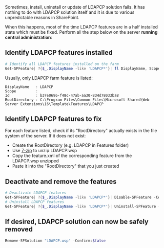 Sometimes, install, uninstall or update of LDAPCP solution fails. It has nothing to do with LDAPCP solution itself and it is due to various unpredictable reasons in SharePoint.

When this happens, most of the time LDAPCP features are in a half installed state which must be fixed.
Perform all the step below on the server **running central administration**:

## Identify LDAPCP features installed
```powershell
# Identify all LDAPCP features installed on the farm
Get-SPFeature| ?{$_.DisplayName -like 'LDAPCP*'}| fl DisplayName, Scope, Id, RootDirectory
```
Usually, only LDAPCP farm feature is listed:
```
DisplayName   : LDAPCP
Scope         :
Id            : b37e0696-f48c-47ab-aa30-834d78033ba8
RootDirectory : C:\Program Files\Common Files\Microsoft Shared\Web Server Extensions\16\Template\Features\LDAPCP
```
 
## Identify LDAPCP features to fix
For each feature listed, check if its "RootDirectory" actually exists in the file system of the server.
If it does not exist:
* Create the RootDirectory (e.g. LDAPCP in Features folder)
* Use [7-zip](http://www.7-zip.org/) to unzip LDAPCP.wsp
* Copy the feature.xml of the corresponding feature from the LDAPCP.wsp unzipped
* Paste it into the "RootDirectory" that you just created
 
## Deactivate and remove the features
```powershell
# Deactivate LDAPCP features
Get-SPFeature| ?{$_.DisplayName -like 'LDAPCP*'}| Disable-SPFeature -Confirm:$false
# Uninstall LDAPCP features
Get-SPFeature| ?{$_.DisplayName -like 'LDAPCP*'}| Uninstall-SPFeature -Confirm:$false
```
 
## If desired, LDAPCP solution can now be safely removed
```powershell
Remove-SPSolution "LDAPCP.wsp" -Confirm:$false
```
